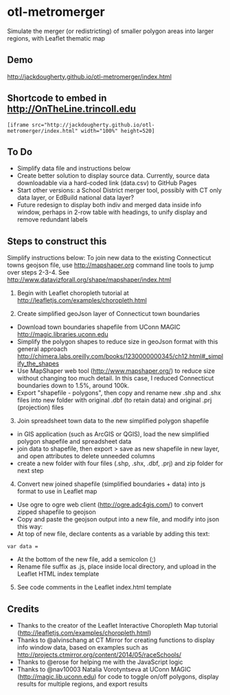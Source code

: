 # otl-metromerger
Simulate the merger (or redistricting) of smaller polygon areas into larger regions, with Leaflet thematic map

## Demo
http://jackdougherty.github.io/otl-metromerger/index.html

## Shortcode to embed in http://OnTheLine.trincoll.edu
```
[iframe src="http://jackdougherty.github.io/otl-metromerger/index.html" width="100%" height=520]
```

## To Do
- Simplify data file and instructions below
- Create better solution to display source data. Currently, source data downloadable via a hard-coded link (data.csv) to GitHub Pages
- Start other versions: a School District merger tool, possibly with CT only data layer, or EdBuild national data layer?
- Future redesign to display both indiv and merged data inside info window, perhaps in 2-row table with headings, to unify display and remove redundant labels


## Steps to construct this

Simplify instructions below: To join new data to the existing Connecticut towns geojson file, use http://mapshaper.org command line tools to jump over steps 2-3-4. See http://www.datavizforall.org/shape/mapshaper/index.html

1) Begin with Leaflet choropleth tutorial at http://leafletjs.com/examples/choropleth.html

2) Create simplified geoJson layer of Connecticut town boundaries
- Download town boundaries shapefile from UConn MAGIC http://magic.libraries.uconn.edu
- Simplify the polygon shapes to reduce size in geoJson format with this general approach http://chimera.labs.oreilly.com/books/1230000000345/ch12.html#_simplify_the_shapes
- Use MapShaper web tool (http://www.mapshaper.org/) to reduce size without changing too much detail. In this case, I reduced Connecticut boundaries down to 1.5%, around 100k.
- Export "shapefile - polygons", then copy and rename new .shp and .shx files into new folder with original .dbf (to retain data) and original .prj (projection) files

3) Join spreadsheet town data to the new simplified polygon shapefile
- in GIS application (such as ArcGIS or QGIS), load the new simplified polygon shapefile and spreadsheet data
- join data to shapefile, then export > save as new shapefile in new layer, and open attributes to delete unneeded columns
- create a new folder with four files (.shp, .shx, .dbf, .prj) and zip folder for next step

4) Convert new joined shapefile (simplified boundaries + data) into js format to use in Leaflet map
- Use ogre to ogre web client (http://ogre.adc4gis.com/) to convert zipped shapefile to geojson
- Copy and paste the geojson output into a new file, and modify into json this way:
- At top of new file, declare contents as a variable by adding this text:
```
var data =
```
- At the bottom of the new file, add a semicolon (;)
- Rename file suffix as .js, place inside local directory, and upload in the Leaflet HTML index template

5) See code comments in the Leaflet index.html template

## Credits
- Thanks to the creator of the Leaflet Interactive Choropleth Map tutorial (http://leafletjs.com/examples/choropleth.html)
- Thanks to @alvinschang at CT Mirror for creating functions to display info window data, based on examples such as http://projects.ctmirror.org/content/2014/05/raceSchools/
- Thanks to @erose for helping me with the JavaScript logic
- Thanks to @nav10003 Natalia Vorotyntseva at UConn MAGIC (http://magic.lib.uconn.edu) for code to toggle on/off polygons, display results for multiple regions, and export results
